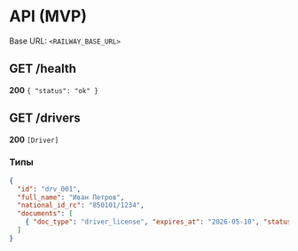 # API (MVP)
Base URL: `<RAILWAY_BASE_URL>`

## GET /health
**200** `{ "status": "ok" }`

## GET /drivers
**200** `[Driver]`

### Типы
```json
{
  "id": "drv_001",
  "full_name": "Иван Петров",
  "national_id_rc": "850101/1234",
  "documents": [
    { "doc_type": "driver_license", "expires_at": "2026-05-10", "status": "valid" }
  ]
}
